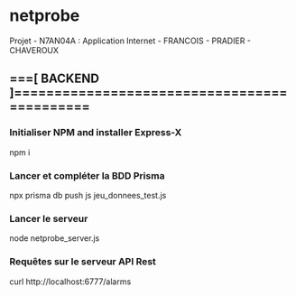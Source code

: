 # netprobe
Projet - N7AN04A : Application Internet - FRANCOIS - PRADIER - CHAVEROUX

## ===[ BACKEND ]============================================

### Initialiser NPM and installer Express-X

npm i

### Lancer et compléter la BDD Prisma

npx prisma db push
js jeu_donnees_test.js

### Lancer le serveur

node netprobe_server.js

### Requêtes sur le serveur API Rest 

curl http://localhost:6777/alarms




